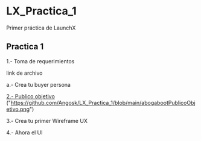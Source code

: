 # LX_Practica_1
Primer práctica de LaunchX

<h2>
Practica 1
</h2>

<p>
  1.- Toma de requerimientos
<p/>

  link de archivo
  
<p> 
  a.- Crea tu buyer persona
</p>
  
<p dir="auto">
  
  <a href="https://github.com/Angosk/LX_Practica_1/blob/main/abogabootPublicoObjetivo.png" rel="nofollow">2.- Publico objetivo</a>
  ("https://github.com/Angosk/LX_Practica_1/blob/main/abogabootPublicoObjetivo.png")
</p>
  
<p>
  3.- Crea tu primer Wireframe UX
<p/>

<p>
  4.- Ahora el UI
<P/>
 
 
